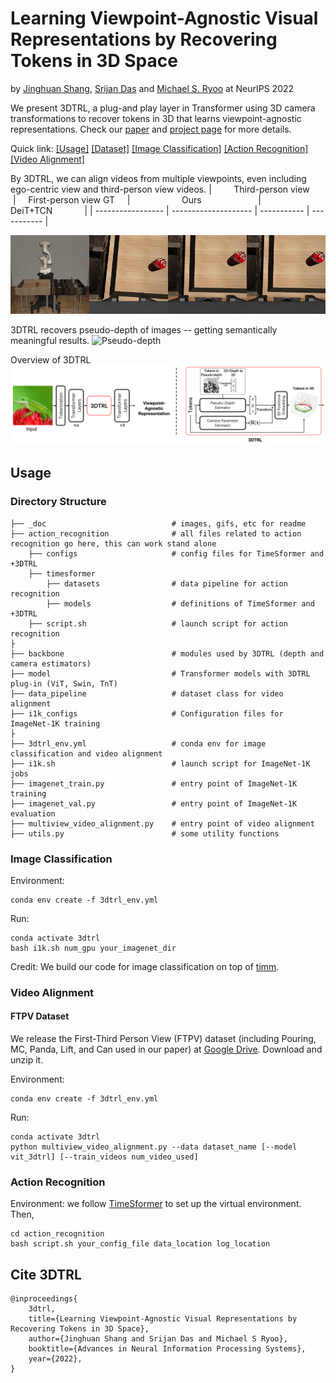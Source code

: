 # Learning Viewpoint-Agnostic Visual Representations by Recovering Tokens in 3D Space
by [Jinghuan Shang](https://www3.cs.stonybrook.edu/~jishang/), [Srijan Das](https://srijandas07.github.io/) and [Michael S. Ryoo](http://michaelryoo.com/) at NeurIPS 2022

We present 3DTRL, a plug-and play layer in Transformer using 3D camera transformations to recover tokens in 3D that learns viewpoint-agnostic representations.
Check our [paper](https://arxiv.org/abs/2206.11895) and [project page](https://www3.cs.stonybrook.edu/~jishang/3dtrl/3dtrl.html) for more details.

Quick link: [[Usage]](#usage) [[Dataset]](#ftpv-dataset) [[Image Classification]](#image-classification) [[Action Recognition]](#action-recognition) [[Video Alignment]](#video-alignment)

By 3DTRL, we can align videos from multiple viewpoints, even including ego-centric view and third-person view videos.
| &nbsp; &nbsp; &nbsp; &nbsp; Third-person view &nbsp;	&nbsp; &nbsp; &nbsp;| &nbsp; &nbsp; First-person view GT &nbsp; &nbsp; |   &nbsp; &nbsp; &nbsp; &nbsp; &nbsp; &nbsp; &nbsp; &nbsp; &nbsp; &nbsp;   Ours   &nbsp; &nbsp; &nbsp; &nbsp; &nbsp; &nbsp; &nbsp; &nbsp; &nbsp; &nbsp; &nbsp;  |   &nbsp; &nbsp; &nbsp; &nbsp; &nbsp; &nbsp; &nbsp; &nbsp; &nbsp; DeiT+TCN  &nbsp; &nbsp; &nbsp; &nbsp; &nbsp; &nbsp; |
| ----------------- | -------------------- | ----------- | ----------- |

![Multi-view Video Alignment Results](_doc/3dtrl_can_mh.gif)

3DTRL recovers pseudo-depth of images -- getting semantically meaningful results.
![Pseudo-depth](_doc/pseudo_depth_demo2.gif)

Overview of 3DTRL
![3DTRL](_doc/overview_white.png)

## Usage

### Directory Structure

```
├── _doc                            # images, gifs, etc for readme
├── action_recognition              # all files related to action recognition go here, this can work stand alone
    ├── configs                     # config files for TimeSformer and +3DTRL
    ├── timesformer
        ├── datasets                # data pipeline for action recognition
        ├── models                  # definitions of TimeSformer and +3DTRL
    ├── script.sh                   # launch script for action recognition
├
├── backbone                        # modules used by 3DTRL (depth and camera estimators)
├── model                           # Transformer models with 3DTRL plug-in (ViT, Swin, TnT)
├── data_pipeline                   # dataset class for video alignment
├── i1k_configs                     # Configuration files for ImageNet-1K training
├
├── 3dtrl_env.yml                   # conda env for image classification and video alignment
├── i1k.sh                          # launch script for ImageNet-1K jobs
├── imagenet_train.py               # entry point of ImageNet-1K training
├── imagenet_val.py                 # entry point of ImageNet-1K evaluation
├── multiview_video_alignment.py    # entry point of video alignment
├── utils.py                        # some utility functions
```

### Image Classification
Environment:
```
conda env create -f 3dtrl_env.yml
```

Run:
```
conda activate 3dtrl
bash i1k.sh num_gpu your_imagenet_dir
```

Credit: We build our code for image classification on top of [timm](https://github.com/rwightman/pytorch-image-models).

### Video Alignment
#### FTPV Dataset
We release the First-Third Person View (FTPV) dataset (including Pouring, MC, Panda, Lift, and Can used in our paper) at [Google Drive](https://drive.google.com/file/d/14chFXCi74rmd086-QPoAbOcRA-sGcwXn/view?usp=share_link). Download and unzip it.

Environment:
```
conda env create -f 3dtrl_env.yml
```

Run:
```
conda activate 3dtrl
python multiview_video_alignment.py --data dataset_name [--model vit_3dtrl] [--train_videos num_video_used]
```


### Action Recognition
Environment: we follow [TimeSformer](https://github.com/facebookresearch/TimeSformer) to set up the virtual environment. Then,
```
cd action_recognition
bash script.sh your_config_file data_location log_location
```


## Cite 3DTRL
```
@inproceedings{
    3dtrl,
    title={Learning Viewpoint-Agnostic Visual Representations by Recovering Tokens in 3D Space},
    author={Jinghuan Shang and Srijan Das and Michael S Ryoo},
    booktitle={Advances in Neural Information Processing Systems},
    year={2022},
}
```
